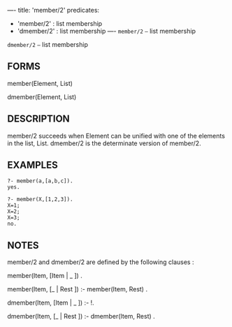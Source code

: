 —-
title: 'member/2'
predicates:
 - 'member/2' : list membership
 - 'dmember/2' : list membership
—-
`member/2` `—` list membership

`dmember/2` `—` list membership


## FORMS

member(Element, List)

dmember(Element, List)


## DESCRIPTION

member/2 succeeds when Element can be unified with one of the elements in the list, List. dmember/2 is the determinate version of member/2.


## EXAMPLES

```
?- member(a,[a,b,c]).
yes.
```

```
?- member(X,[1,2,3]).
X=1;
X=2;
X=3;
no.
```


## NOTES

member/2 and dmember/2 are defined by the following clauses :


member(Item, [Item | _ ]) .

member(Item, [_ | Rest ]) :- member(Item, Rest) .


dmember(Item, [Item | _ ]) :- !.

dmember(Item, [_ | Rest ]) :- dmember(Item, Rest) .

